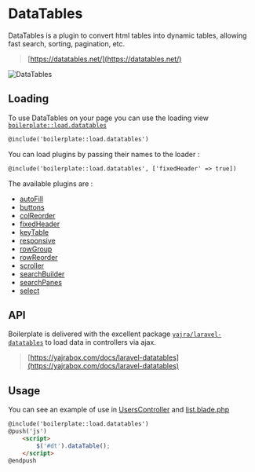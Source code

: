 # DataTables

DataTables is a plugin to convert html tables into dynamic tables, allowing fast search, sorting, pagination, etc.

> [https://datatables.net/](https://datatables.net/)

<img :src="$withBase('/assets/img/datatables.png')" alt="DataTables">

## Loading

To use DataTables on your page you can use the loading view [`boilerplate::load.datatables`](https://github.com/sebastienheyd/boilerplate/blob/e1dc4b29920f011271a1a7ad682c3e82643180d9/src/resources/views/load/datatables.blade.php)

```html
@include('boilerplate::load.datatables')
```

You can load plugins by passing their names to the loader :

```html
@include('boilerplate::load.datatables', ['fixedHeader' => true])
```

The available plugins are :

* [autoFill](https://datatables.net/extensions/autofill/)
* [buttons](https://datatables.net/extensions/buttons/)
* [colReorder](https://datatables.net/extensions/colreorder/)
* [fixedHeader](https://datatables.net/extensions/fixedheader/)
* [keyTable](https://datatables.net/extensions/keytable/)
* [responsive](https://datatables.net/extensions/responsive/)
* [rowGroup](https://datatables.net/extensions/rowgroup/)
* [rowReorder](https://datatables.net/extensions/rowreorder/)
* [scroller](https://datatables.net/extensions/rowreorder/)
* [searchBuilder](https://datatables.net/extensions/searchbuilder/)
* [searchPanes](https://datatables.net/extensions/searchpanes/)
* [select](https://datatables.net/extensions/select/)

## API

Boilerplate is delivered with the excellent package [`yajra/laravel-datatables`](https://packagist.org/packages/yajra/laravel-datatables-oracle) to load data in controllers via ajax.

> [https://yajrabox.com/docs/laravel-datatables](https://yajrabox.com/docs/laravel-datatables)

## Usage

You can see an example of use in [UsersController](https://github.com/sebastienheyd/boilerplate/blob/e1dc4b29920f011271a1a7ad682c3e82643180d9/src/Controllers/Users/UsersController.php#L59) and [list.blade.php](https://github.com/sebastienheyd/boilerplate/blob/e1dc4b29920f011271a1a7ad682c3e82643180d9/src/resources/views/users/list.blade.php#L74)

```html
@include('boilerplate::load.datatables')
@push('js')
    <script>
        $('#dt').dataTable();
    </script>
@endpush
```